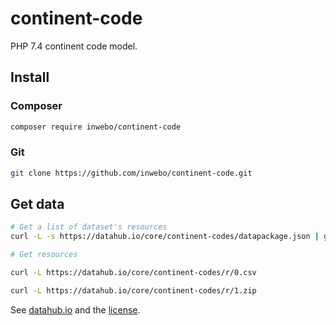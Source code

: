 # continent-code
PHP 7.4 continent code model.

## Install

### Composer
```bash
composer require inwebo/continent-code
```

### Git
```bash
git clone https://github.com/inwebo/continent-code.git
```

## Get data

```bash
# Get a list of dataset's resources
curl -L -s https://datahub.io/core/continent-codes/datapackage.json | grep path

# Get resources

curl -L https://datahub.io/core/continent-codes/r/0.csv

curl -L https://datahub.io/core/continent-codes/r/1.zip
```

See [datahub.io](https://datahub.io/core/continent-codes) and the [license](https://datahub.io/core/continent-codes#license).